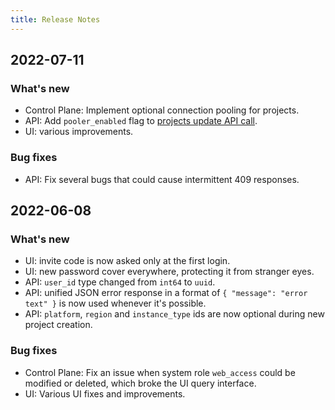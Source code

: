 ```yaml
---
title: Release Notes
---
```


## 2022-07-11

### What's new

* Control Plane: Implement optional connection pooling for projects.
* API: Add `pooler_enabled` flag to [projects update API call](https://console.neon.tech/api-docs#operations-Project-updateProject).
* UI: various improvements.

### Bug fixes

* API: Fix several bugs that could cause intermittent 409 responses.

## 2022-06-08

### What's new

* UI: invite code is now asked only at the first login.
* UI: new password cover everywhere, protecting it from stranger eyes.
* API: `user_id` type changed from `int64` to `uuid`.
* API: unified JSON error response in a format of `{ "message": "error text" }` is now used whenever it's possible.
* API: `platform`, `region` and `instance_type` ids are now optional during new project creation.

### Bug fixes

* Control Plane: Fix an issue when system role `web_access` could be modified or deleted, which broke the UI query interface.
* UI: Various UI fixes and improvements.
